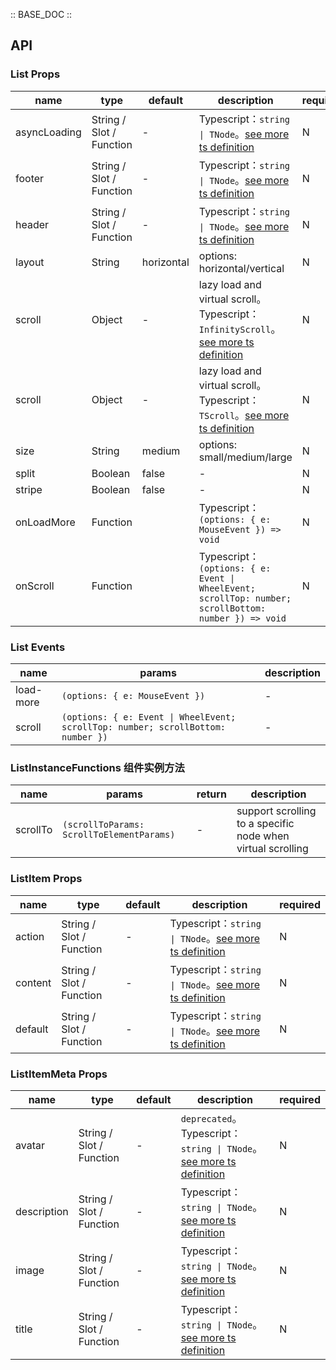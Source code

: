 :: BASE_DOC ::

## API

### List Props

name | type | default | description | required
-- | -- | -- | -- | --
asyncLoading | String / Slot / Function | - | Typescript：`string \| TNode`。[see more ts definition](https://github.com/Tencent/tdesign-vue-next/tree/develop/packages/components/common.ts) | N
footer | String / Slot / Function | - | Typescript：`string \| TNode`。[see more ts definition](https://github.com/Tencent/tdesign-vue-next/tree/develop/packages/components/common.ts) | N
header | String / Slot / Function | - | Typescript：`string \| TNode`。[see more ts definition](https://github.com/Tencent/tdesign-vue-next/tree/develop/packages/components/common.ts) | N
layout | String | horizontal | options: horizontal/vertical | N
scroll | Object | - | lazy load and virtual scroll。Typescript：`InfinityScroll`。[see more ts definition](https://github.com/Tencent/tdesign-vue-next/tree/develop/packages/components/common.ts) | N
scroll | Object | - | lazy load and virtual scroll。Typescript：`TScroll`。[see more ts definition](https://github.com/Tencent/tdesign-vue-next/tree/develop/packages/components/common.ts) | N
size | String | medium | options: small/medium/large | N
split | Boolean | false | \- | N
stripe | Boolean | false | \- | N
onLoadMore | Function |  | Typescript：`(options: { e: MouseEvent }) => void`<br/> | N
onScroll | Function |  | Typescript：`(options: { e: Event \| WheelEvent; scrollTop: number; scrollBottom: number }) => void`<br/> | N

### List Events

name | params | description
-- | -- | --
load-more | `(options: { e: MouseEvent })` | \-
scroll | `(options: { e: Event \| WheelEvent; scrollTop: number; scrollBottom: number })` | \-

### ListInstanceFunctions 组件实例方法

name | params | return | description
-- | -- | -- | --
scrollTo | `(scrollToParams: ScrollToElementParams)` | \- | support scrolling to a specific node when virtual scrolling 


### ListItem Props

name | type | default | description | required
-- | -- | -- | -- | --
action | String / Slot / Function | - | Typescript：`string \| TNode`。[see more ts definition](https://github.com/Tencent/tdesign-vue-next/tree/develop/packages/components/common.ts) | N
content | String / Slot / Function | - | Typescript：`string \| TNode`。[see more ts definition](https://github.com/Tencent/tdesign-vue-next/tree/develop/packages/components/common.ts) | N
default | String / Slot / Function | - | Typescript：`string \| TNode`。[see more ts definition](https://github.com/Tencent/tdesign-vue-next/tree/develop/packages/components/common.ts) | N


### ListItemMeta Props

name | type | default | description | required
-- | -- | -- | -- | --
avatar | String / Slot / Function | - | `deprecated`。Typescript：`string \| TNode`。[see more ts definition](https://github.com/Tencent/tdesign-vue-next/tree/develop/packages/components/common.ts) | N
description | String / Slot / Function | - | Typescript：`string \| TNode`。[see more ts definition](https://github.com/Tencent/tdesign-vue-next/tree/develop/packages/components/common.ts) | N
image | String / Slot / Function | - | Typescript：`string \| TNode`。[see more ts definition](https://github.com/Tencent/tdesign-vue-next/tree/develop/packages/components/common.ts) | N
title | String / Slot / Function | - | Typescript：`string \| TNode`。[see more ts definition](https://github.com/Tencent/tdesign-vue-next/tree/develop/packages/components/common.ts) | N
